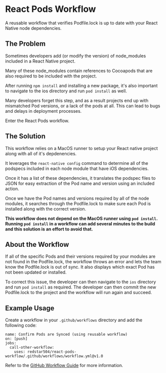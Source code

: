 # React Pods Workflow

A reusable workflow that verifies Podfile.lock is up to date with your React Native node dependencies.

## The Problem

Sometimes developers add (or modify the version) of node_modules included in a React Native project.

Many of these node_modules contain references to Cocoapods that are also required to be included with the project.

After running `npm install` and installing a new package, it's also important to navigate to the ios directory and run `pod install` as well.

Many developers forget this step, and as a result projects end up with mismatched Pod versions, or a lack of the pods at all.  This can lead to bugs and delays in deployment processes.

Enter the React Pods workflow.

## The Solution

This workflow relies on a MacOS runner to setup your React native project along with all of it's depdenencies.

It leverages the `react-native config` command to determine all of the podspecs included in each node module that have iOS dependencies.

Once it has a list of these dependencies, it translates the podspec files to JSON for easy extraction of the Pod name and version using an included action.

Once we have the Pod names and versions required by all of the node modules, it searches through the Podfile.lock to make sure each Pod is installed along with the correct version.

**This workflow does not depend on the MacOS runner using `pod install`.  Running `pod install` in a workflow can add several minutes to the build and this solution is an effort to avoid that.**

## About the Workflow

If all of the specific Pods and their versions required by your modules are not found in the Podfile.lock, the workflow throws an error and lets the team know the Podfile.lock is out of sync.
It also displays which exact Pod has not been updated or installed.

To correct this issue, the developer can then navigate to the `ios` directory and run `pod install` as required.
The developer can then commit the new Podfile.lock to the project and the workflow will run again and succeed.

## Example Usage

Create a workflow in your `.github/workflows` directory and add the following code:

```
name: Confirm Pods are Synced (using reusable workflow)
on: [push]
jobs:
  call-other-workflow:
    uses: redstar504/react-pods-workflow/.github/workflows/workflow.yml@v1.0
```

Refer to the [GitHub Workflow Guide](https://docs.github.com/en/actions/using-workflows) for more information.
